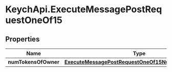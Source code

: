 # KeychApi.ExecuteMessagePostRequestOneOf15

## Properties

Name | Type | Description | Notes
------------ | ------------- | ------------- | -------------
**numTokensOfOwner** | [**ExecuteMessagePostRequestOneOf15NumTokensOfOwner**](ExecuteMessagePostRequestOneOf15NumTokensOfOwner.md) |  | 


